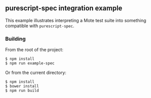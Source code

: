 ## purescript-spec integration example

This example illustrates interpreting a Mote test suite into something compatible with `purescript-spec`.

### Building

From the root of the project:

```
$ npm install
$ npm run example-spec
```

Or from the current directory:

```
$ npm install
$ bower install
$ npm run build
```
